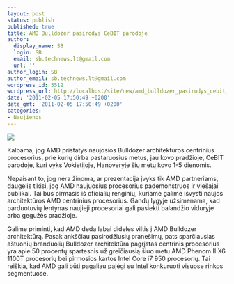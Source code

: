 ```yaml
---
layout: post
status: publish
published: true
title: AMD Bulldozer pasirodys CeBIT parodoje
author:
  display_name: SB
  login: SB
  email: sb.technews.lt@gmail.com
  url: ''
author_login: SB
author_email: sb.technews.lt@gmail.com
wordpress_id: 5512
wordpress_url: http://localhost/site/new/amd_bulldozer_pasirodys_cebit_parodoje/
date: '2011-02-05 17:50:49 +0200'
date_gmt: '2011-02-05 17:50:49 +0200'
categories:
- Naujienos
---
```

<div class="imgright"><img src="http://technews.lt/upload/1amd_bulldozer.jpg"  /></div>
<p>Kalbama, jog AMD pristatys naujosios Bulldozer architektūros centrinius procesorius, prie kurių dirba pastaruosius metus, jau kovo pradžioje, CeBIT parodoje, kuri vyks Vokietijoje, Hanoveryje šių metų kovo 1-5 dienomis.</p>
<p>Nepaisant to, jog nėra žinoma, ar prezentacija įvyks tik AMD partneriams, daugelis tikisi, jog AMD naujuosius procesorius pademonstruos ir viešajai publikai. Tai bus pirmasis iš oficialių renginių, kuriame galime išvysti naujos architektūros AMD centrinius procesorius. Gandų lygyje užsimenama, kad parduotuvių lentynas naujieji procesoriai gali pasiekti balandžio viduryje arba gegužės pradžioje.</p>
<p>Galime priminti, kad AMD deda labai dideles viltis į AMD Bulldozer architektūrą. Pasak ankščiau pasirodžiusių pranešimų, pats sparčiausias aštuonių branduolių Bulldozer architektūra pagrįstas centrinis procesorius yra apie 50 procentų spartesnis už greičiausią šiuo metu AMD Phenom II X6 1100T procesorių bei pirmosios kartos Intel Core i7 950 procesorių. Tai reiškia, kad AMD gali būti pagaliau pajėgi su Intel konkuruoti visuose rinkos segmentuose.</p>
